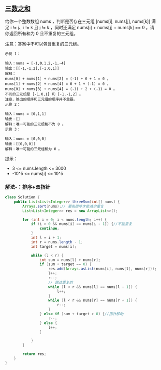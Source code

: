 ## [三数之和](https://leetcode.cn/problems/3sum/description/)

给你一个整数数组 nums ，判断是否存在三元组 [nums[i], nums[j], nums[k]] 满足 i != j、i != k 且 j != k ，同时还满足 nums[i] + nums[j] + nums[k] == 0 。请你返回所有和为 0 且不重复的三元组。

注意：答案中不可以包含重复的三元组。


````
示例 1：

输入：nums = [-1,0,1,2,-1,-4]
输出：[[-1,-1,2],[-1,0,1]]
解释：
nums[0] + nums[1] + nums[2] = (-1) + 0 + 1 = 0 。
nums[1] + nums[2] + nums[4] = 0 + 1 + (-1) = 0 。
nums[0] + nums[3] + nums[4] = (-1) + 2 + (-1) = 0 。
不同的三元组是 [-1,0,1] 和 [-1,-1,2] 。
注意，输出的顺序和三元组的顺序并不重要。
示例 2：

输入：nums = [0,1,1]
输出：[]
解释：唯一可能的三元组和不为 0 。
示例 3：

输入：nums = [0,0,0]
输出：[[0,0,0]]
解释：唯一可能的三元组和为 0 。
````

提示：

- 3 <= nums.length <= 3000
- -10^5 <= nums[i] <= 10^5

### 解法-：排序+双指针

````java
class Solution {
    public List<List<Integer>> threeSum(int[] nums) {
        Arrays.sort(nums);// 要先排序才能减少重复
        List<List<Integer>> res = new ArrayList<>();

        for (int i = 0; i < nums.length; i++) {
            if (i > 0 && nums[i] == nums[i - 1]) {//不能重复
                continue;
            }
            int l = i + 1;
            int r = nums.length - 1;
            int target = nums[i];

            while (l < r) {
                int sum = nums[l] + nums[r];
                if (sum + target == 0) {
                    res.add(Arrays.asList(nums[i], nums[l], nums[r]));
                    l++;
                    r--;
                    // 跳过重复的
                    while (l < r && nums[l] == nums[l - 1]) {
                        l++;
                    }
                    while (l < r && nums[r] == nums[r + 1]) {
                        r--;
                    }
                } else if (sum + target > 0) {//指针移动
                    r--;
                } else {
                    l++;
                }

            }
        }

        return res;
    }
}
````